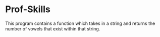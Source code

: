 # Prof-Skills

This program contains a function which takes in a string and returns the number of vowels that exist within that string. 
